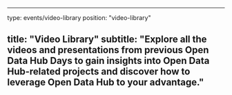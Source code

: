 

---
type: events/video-library
position: "video-library"

title: "Video Library"
subtitle: "Explore all the videos and presentations from previous Open Data Hub Days to gain insights into Open Data Hub-related projects and discover how to leverage Open Data Hub to your advantage."
---
